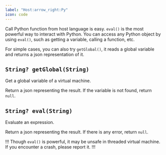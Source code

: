 ```yaml
---
label: "Host:arrow_right:Py"
icon: code
---
```


Call Python function from host language is easy.
`eval()` is the most powerful way to interact with Python.
You can access any Python object by using `eval()`,
such as getting a variable, calling a function, etc.

For simple cases, you can also try `getGlobal()`,
it reads a global variable and returns a json representation of it.

## `String? getGlobal(String)`
Get a global variable of a virtual machine.

Return a json representing the result.
If the variable is not found, return `null`.

## `String? eval(String)`
Evaluate an expression.

Return a json representing the result.
If there is any error, return `null`.

!!!
Though `eval()` is powerful, it may be unsafe in threaded virtual machine.
If you encounter a crash, please report it.
!!!

